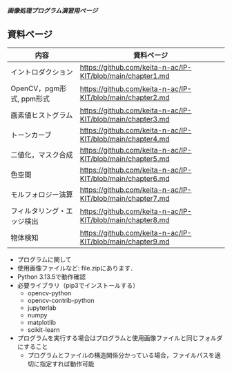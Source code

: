 ##### 画像処理プログラム演習用ページ

## 資料ページ
| 内容 | 資料ページ | 
| ------ | --- |
| イントロダクション | https://github.com/keita-n-ac/IP-KIT/blob/main/chapter1.md |
| OpenCV，pgm形式, ppm形式 | https://github.com/keita-n-ac/IP-KIT/blob/main/chapter2.md |
| 画素値ヒストグラム | https://github.com/keita-n-ac/IP-KIT/blob/main/chapter3.md |
| トーンカーブ | https://github.com/keita-n-ac/IP-KIT/blob/main/chapter4.md |
| 二値化，マスク合成 | https://github.com/keita-n-ac/IP-KIT/blob/main/chapter5.md |
| 色空間 | https://github.com/keita-n-ac/IP-KIT/blob/main/chapter6.md |
| モルフォロジー演算 | https://github.com/keita-n-ac/IP-KIT/blob/main/chapter7.md |
| フィルタリング・エッジ検出 | https://github.com/keita-n-ac/IP-KIT/blob/main/chapter8.md |
| 物体検知 | https://github.com/keita-n-ac/IP-KIT/blob/main/chapter9.md |

- プログラムに関して
- 使用画像ファイルなど: file.zipにあります．
- Python 3.13.5で動作確認
- 必要ライブラリ（pip3でインストールする）
  - opencv-python
  - opencv-contrib-python
  - jupyterlab
  - numpy
  - matplotlib
  - scikit-learn
- プログラムを実行する場合はプログラムと使用画像ファイルと同じフォルダにすること
  - プログラムとファイルの構造関係分かっている場合，ファイルパスを適切に指定すれば動作可能
